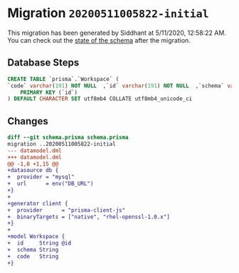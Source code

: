 # Migration `20200511005822-initial`

This migration has been generated by Siddhant at 5/11/2020, 12:58:22 AM.
You can check out the [state of the schema](./schema.prisma) after the migration.

## Database Steps

```sql
CREATE TABLE `prisma`.`Workspace` (
`code` varchar(191) NOT NULL  ,`id` varchar(191) NOT NULL  ,`schema` varchar(191) NOT NULL  ,
    PRIMARY KEY (`id`)
) DEFAULT CHARACTER SET utf8mb4 COLLATE utf8mb4_unicode_ci
```

## Changes

```diff
diff --git schema.prisma schema.prisma
migration ..20200511005822-initial
--- datamodel.dml
+++ datamodel.dml
@@ -1,0 +1,15 @@
+datasource db {
+  provider = "mysql"
+  url      = env("DB_URL")
+}
+
+generator client {
+  provider      = "prisma-client-js"
+  binaryTargets = ["native", "rhel-openssl-1.0.x"]
+}
+
+model Workspace {
+  id     String @id
+  schema String
+  code   String
+}
```


